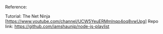 Reference:

Tutorial: The Net Ninja [https://www.youtube.com/channel/UCW5YeuERMmlnqo4oq8vwUpg]
Repo link: https://github.com/iamshaunjp/node-js-playlist
